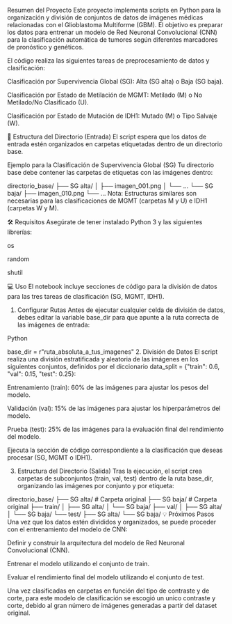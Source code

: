 Resumen del Proyecto
Este proyecto implementa scripts en Python para la organización y división de conjuntos de datos de imágenes médicas relacionadas con el Glioblastoma Multiforme (GBM). El objetivo es preparar los datos para entrenar un modelo de Red Neuronal Convolucional (CNN) para la clasificación automática de tumores según diferentes marcadores de pronóstico y genéticos.

El código realiza las siguientes tareas de preprocesamiento de datos y clasificación:

Clasificación por Supervivencia Global (SG): Alta (SG alta) o Baja (SG baja).

Clasificación por Estado de Metilación de MGMT: Metilado (M) o No Metilado/No Clasificado (U).

Clasificación por Estado de Mutación de IDH1: Mutado (M) o Tipo Salvaje (W).

🚀 Estructura del Directorio (Entrada)
El script espera que los datos de entrada estén organizados en carpetas etiquetadas dentro de un directorio base.

Ejemplo para la Clasificación de Supervivencia Global (SG)
Tu directorio base debe contener las carpetas de etiquetas con las imágenes dentro:

directorio_base/
├── SG alta/
│   ├── imagen_001.png
│   └── ...
└── SG baja/
    ├── imagen_010.png
    └── ...
Nota: Estructuras similares son necesarias para las clasificaciones de MGMT (carpetas M y U) e IDH1 (carpetas W y M).

🛠️ Requisitos
Asegúrate de tener instalado Python 3 y las siguientes librerías:

os

random

shutil

💻 Uso
El notebook incluye secciones de código para la división de datos para las tres tareas de clasificación (SG, MGMT, IDH1).

1. Configurar Rutas
Antes de ejecutar cualquier celda de división de datos, debes editar la variable base_dir para que apunte a la ruta correcta de las imágenes de entrada:

Python

base_dir = r"ruta_absoluta_a_tus_imagenes"
2. División de Datos
El script realiza una división estratificada y aleatoria de las imágenes en los siguientes conjuntos, definidos por el diccionario data_split = {"train": 0.6, "val": 0.15, "test": 0.25}:

Entrenamiento (train): 60% de las imágenes para ajustar los pesos del modelo.

Validación (val): 15% de las imágenes para ajustar los hiperparámetros del modelo.

Prueba (test): 25% de las imágenes para la evaluación final del rendimiento del modelo.

Ejecuta la sección de código correspondiente a la clasificación que deseas procesar (SG, MGMT o IDH1).

3. Estructura del Directorio (Salida)
Tras la ejecución, el script crea carpetas de subconjuntos (train, val, test) dentro de la ruta base_dir, organizando las imágenes por conjunto y por etiqueta:

directorio_base/
├── SG alta/       # Carpeta original
├── SG baja/       # Carpeta original
├── train/
│   ├── SG alta/
│   └── SG baja/
├── val/
│   ├── SG alta/
│   └── SG baja/
└── test/
    ├── SG alta/
    └── SG baja/
💡 Próximos Pasos
Una vez que los datos estén divididos y organizados, se puede proceder con el entrenamiento del modelo de CNN:

Definir y construir la arquitectura del modelo de Red Neuronal Convolucional (CNN).

Entrenar el modelo utilizando el conjunto de train.

Evaluar el rendimiento final del modelo utilizando el conjunto de test.


Una vez clasificadas en carpetas en función del tipo de contraste y de corte, para este modelo de clasificación se escogió un unico contraste y corte, debido al gran número de imágenes generadas a partir del dataset original.

